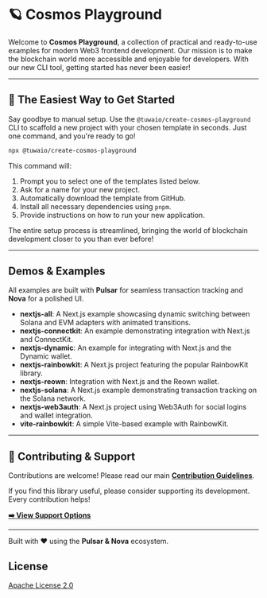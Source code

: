 # 🪐 Cosmos Playground

Welcome to **Cosmos Playground**, a collection of practical and ready-to-use examples for modern Web3 frontend development. Our mission is to make the blockchain world more accessible and enjoyable for developers. With our new CLI tool, getting started has never been easier!

---

## 🚀 The Easiest Way to Get Started

Say goodbye to manual setup. Use the `@tuwaio/create-cosmos-playground` CLI to scaffold a new project with your chosen template in seconds. Just one command, and you're ready to go!

```bash
npx @tuwaio/create-cosmos-playground
````

This command will:

1.  Prompt you to select one of the templates listed below.
2.  Ask for a name for your new project.
3.  Automatically download the template from GitHub.
4.  Install all necessary dependencies using `pnpm`.
5.  Provide instructions on how to run your new application.

The entire setup process is streamlined, bringing the world of blockchain development closer to you than ever before!

-----

## Demos & Examples

All examples are built with **Pulsar** for seamless transaction tracking and **Nova** for a polished UI.

- **nextjs-all**: A Next.js example showcasing dynamic switching between Solana and EVM adapters with animated transitions.
- **nextjs-connectkit**: An example demonstrating integration with Next.js and ConnectKit.
- **nextjs-dynamic**: An example for integrating with Next.js and the Dynamic wallet.
- **nextjs-rainbowkit**: A Next.js project featuring the popular RainbowKit library.
- **nextjs-reown**: Integration with Next.js and the Reown wallet.
- **nextjs-solana**: A Next.js example demonstrating transaction tracking on the Solana network.
- **nextjs-web3auth**: A Next.js project using Web3Auth for social logins and wallet integration.
- **vite-rainbowkit**: A simple Vite-based example with RainbowKit.

-----

## 🤝 Contributing & Support

Contributions are welcome! Please read our main **[Contribution Guidelines](https://github.com/TuwaIO/workflows/blob/main/CONTRIBUTING.md)**.

If you find this library useful, please consider supporting its development. Every contribution helps!

[**➡️ View Support Options**](https://github.com/TuwaIO/workflows/blob/main/Donation.md)

---

Built with ❤️ using the **Pulsar & Nova** ecosystem.

## License

[Apache License 2.0](./LICENSE)